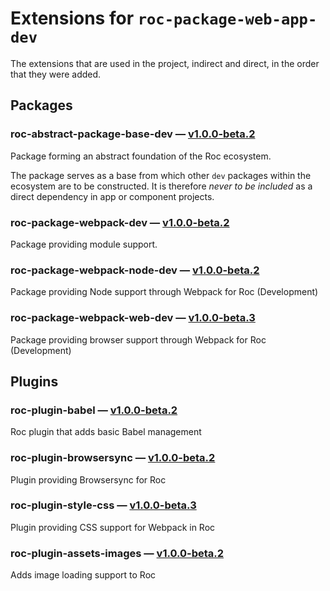 # Extensions for `roc-package-web-app-dev`

The extensions that are used in the project, indirect and direct, in the order that they were added.

## Packages
### roc-abstract-package-base-dev — [v1.0.0-beta.2](https://www.npmjs.com/package/roc-abstract-package-base-dev)
Package forming an abstract foundation of the Roc ecosystem.

The package serves as a base from which other `dev` packages within the ecosystem are to be constructed.
It is therefore _never to be included_ as a direct dependency in app or component projects.

### roc-package-webpack-dev — [v1.0.0-beta.2](https://www.npmjs.com/package/roc-package-webpack-dev)
Package providing module support.

### roc-package-webpack-node-dev — [v1.0.0-beta.2](https://www.npmjs.com/package/roc-package-webpack-node-dev)
Package providing Node support through Webpack for Roc (Development)

### roc-package-webpack-web-dev — [v1.0.0-beta.3](https://www.npmjs.com/package/roc-package-webpack-web-dev)
Package providing browser support through Webpack for Roc (Development)

## Plugins
### roc-plugin-babel — [v1.0.0-beta.2](https://www.npmjs.com/package/roc-plugin-babel)
Roc plugin that adds basic Babel management

### roc-plugin-browsersync — [v1.0.0-beta.2](https://www.npmjs.com/package/roc-plugin-browsersync)
Plugin providing Browsersync for Roc

### roc-plugin-style-css — [v1.0.0-beta.3](https://www.npmjs.com/package/roc-plugin-style-css)
Plugin providing CSS support for Webpack in Roc

### roc-plugin-assets-images — [v1.0.0-beta.2](https://www.npmjs.com/package/roc-plugin-assets-images)
Adds image loading support to Roc
